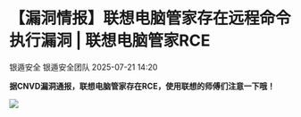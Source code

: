#  【漏洞情报】联想电脑管家存在远程命令执行漏洞 | 联想电脑管家RCE  
银遁安全  银遁安全团队   2025-07-21 14:20  
  
**据CNVD漏洞通报，联想电脑管家存在RCE，使用联想的师傅们注意一下哦！**  
  
  
![](https://mmbiz.qpic.cn/sz_mmbiz_png/yeJvia5dNx5ibw5xnaTT2hwFKNKG9VExfONmVhjJ76OJA2Yar01o50XjuvvWnKIT3EIcciaBicpqd6uy55CbRKORWQ/640?wx_fmt=png&from=appmsg "")  
  
  
